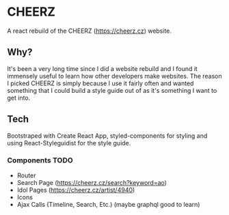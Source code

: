 # CHEERZ

A react rebuild of the CHEERZ (https://cheerz.cz) website.

## Why?

It's been a very long time since I did a website rebuild and I found it immensely useful to learn how other developers make websites. The reason I picked CHEERZ is simply because I use it fairly often and wanted something that I could build a style guide out of as it's something I want to get into.

## Tech

Bootstraped with Create React App, styled-components for styling and using React-Styleguidist for the style guide.

### Components TODO
* Router
* Search Page (https://cheerz.cz/search?keyword=ao)
* Idol Pages (https://cheerz.cz/artist/4940)
* Icons
* Ajax Calls (Timeline, Search, Etc.) (maybe graphql good to learn)